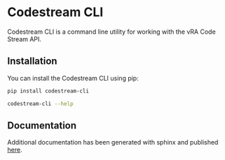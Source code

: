 # Codestream CLI

Codestream CLI is a command line utility for working with the vRA Code Stream API.

## Installation

You can install the Codestream CLI using pip:

```bash
pip install codestream-cli

codestream-cli --help
```

## Documentation

Additional documentation has been generated with sphinx and published [here](docs.saltlabs.tech/codestream-cli/).
